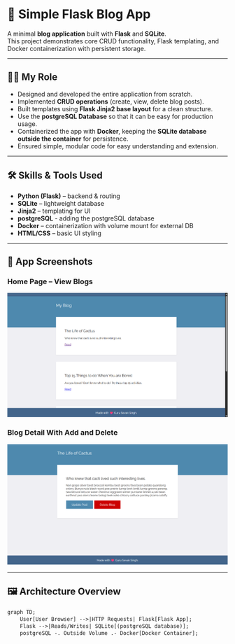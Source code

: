 # 📝 Simple Flask Blog App

A minimal **blog application** built with **Flask** and **SQLite**.  
This project demonstrates core CRUD functionality, Flask templating, and Docker containerization with persistent storage.

---

## 👨‍💻 My Role
- Designed and developed the entire application from scratch.
- Implemented **CRUD operations** (create, view, delete blog posts).
- Built templates using **Flask Jinja2 base layout** for a clean structure.
- Use the **postgreSQL Database** so that it can be easy for production  usage.
- Containerized the app with **Docker**, keeping the **SQLite database outside the container** for persistence.
- Ensured simple, modular code for easy understanding and extension.

---

## 🛠 Skills & Tools Used
- **Python (Flask)** – backend & routing  
- **SQLite** – lightweight database  
- **Jinja2** – templating for UI
- **postgreSQL** - adding the postgreSQL database
- **Docker** – containerization with volume mount for external DB  
- **HTML/CSS** – basic UI styling  

---

## 📸 App Screenshots

### Home Page – View Blogs
![Home Page](images/home.png)

### Blog Detail With Add and Delete
![Delete Blog](images/post.png)

---

## 🖼 Architecture Overview

```mermaid
graph TD;
    User[User Browser] -->|HTTP Requests| Flask[Flask App];
    Flask -->|Reads/Writes| SQLite[(postgreSQL database)];
    postgreSQL -. Outside Volume .- Docker[Docker Container];
```
